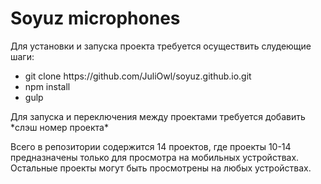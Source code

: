 <h1>Soyuz microphones</h1>

<p>
Для установки и запуска проекта требуется осуществить слудеющие шаги:
	<ul>
		<li>git clone https://github.com/JuliOwl/soyuz.github.io.git</li>
		<li>npm install</li>
		<li>gulp</li>
	</ul> 
Для запуска и переключения между проектами требуется добавить *слэш номер проекта*

Всего в репозитории содержится 14 проектов, где проекты 10-14 предназначены только для просмотра на мобильных устройствах. Остальные проекты могут быть просмотрены на любых устройствах.

</p>
